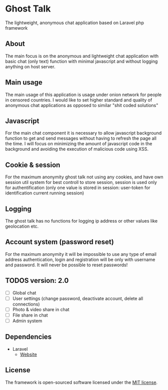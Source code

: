 # Ghost Talk
The lightweight, anonymous chat application based on Laravel php framework

## About
The main focus is on the anonymous and lightweight chat application with basic chat (only text) function with minimal javascript and without logging anything on host server.

## Main usage
The main usage of this application is usage under onion network for people in censored countries. 
I would like to set higher standard and quality of anonymous chat applications as opposed to similar "shit coded solutions"

## Javascript
For the main chat component it is necessary to allow javascript background function to get and send messages without having to refresh the page all the time.
I will focus on minimizing the amount of javascript code in the background and avoiding the execution of malicious code using XSS.

## Cookie & session
For the maximum anonymity ghost talk not using any cookies, and have own session util system for best controll to store session, session is used only for authentification (only one value is stored in session: user-token for identification current running session)

## Logging
The ghost talk has no functions for logging ip address or other values like geolocation etc.

## Account system (password reset)
For the maximum anonymity it will be impossible to use any type of email address authentication, login and registration will be only with username and password. It will never be possible to reset passwords!

## TODOS version: 2.0
- [ ] Global chat
- [ ] User settings (change password, deactivate account, delete all connections)
- [ ] Photo & video share in chat
- [ ] File share in chat
- [ ] Admin system

## Dependencies 
* Laravel
   * [Website](https://laravel.com/)
   
## License
The framework is open-sourced software licensed under the [MIT license](https://opensource.org/licenses/MIT).
